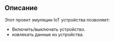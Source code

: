 ## Описание
Этот проект эмуляции IoT устройства позволяет:
- Включить/выключать устройство.
- извлекать данные из устройства.